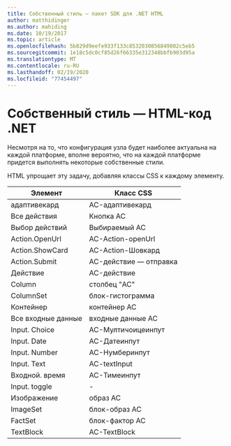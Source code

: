 ```yaml
---
title: Собственный стиль — пакет SDK для .NET HTML
author: matthidinger
ms.author: mahiding
ms.date: 10/19/2017
ms.topic: article
ms.openlocfilehash: 5b829d9eefe933f133c8532030856849802c5eb5
ms.sourcegitcommit: 1e18c5dc0cf85d26f66335e312348bbfb903d95a
ms.translationtype: MT
ms.contentlocale: ru-RU
ms.lasthandoff: 02/19/2020
ms.locfileid: "77454497"
---
```

# <a name="native-styling---net-html"></a>Собственный стиль — HTML-код .NET

Несмотря на то, что конфигурация узла будет наиболее актуальна на каждой платформе, вполне вероятно, что на каждой платформе придется выполнять некоторые собственные стили. 

HTML упрощает эту задачу, добавляя классы CSS к каждому элементу.

| Элемент | Класс CSS |
|---|---|
| адаптивекард | AC-адаптивекард |
| Все действия | Кнопка AC | 
| Выбор действий | Выбираемый AC |
| Action.OpenUrl  | AC-Action-openUrl |
| Action.ShowCard | AC-Action-Шовкард |
| Action.Submit  | AC-действие — отправка  |
| Действие | AC-действие |
| Column | столбец "AC" |
| ColumnSet | блок-гистограмма |
| Контейнер | контейнер AC |
| Все входные данные | входные данные AC |
| Input. Choice | AC-Мултичоицеинпут  |
| Input. Date | AC-Датеинпут |
| Input. Number | AC-Нумберинпут |
| Input. Text | AC-textInput |
| Входной. время | AC-Тимеинпут |
| Input. toggle| - |
| Изображение  | образ AC |
| ImageSet  | блок-образ AC |
| FactSet | блок-фактор AC |
| TextBlock  | AC-TextBlock |